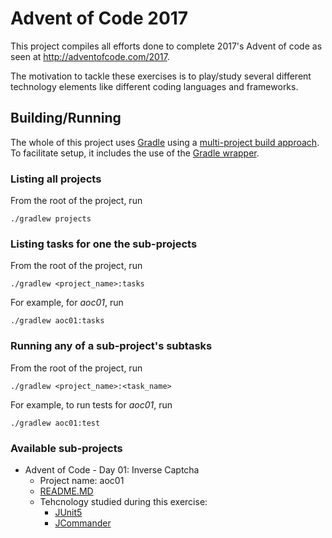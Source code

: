 # Advent of Code 2017

This project compiles all efforts done to complete 2017's Advent of code as seen at http://adventofcode.com/2017.

The motivation to tackle these exercises is to play/study several different technology elements like different coding languages and frameworks.

## Building/Running

The whole of this project uses [Gradle](https://gradle.org/) using a [multi-project build approach](https://docs.gradle.org/current/userguide/multi_project_builds.html).
To facilitate setup, it includes the use of the [Gradle wrapper](https://docs.gradle.org/current/userguide/gradle_wrapper.html).

### Listing all projects

From the root of the project, run
```
./gradlew projects
```

### Listing tasks for one the sub-projects

From the root of the project, run
```
./gradlew <project_name>:tasks
```

For example, for _aoc01_, run
```
./gradlew aoc01:tasks
```

### Running any of a sub-project's subtasks

From the root of the project, run
```
./gradlew <project_name>:<task_name>
```

For example, to run tests for _aoc01_, run
```
./gradlew aoc01:test
```

### Available sub-projects

- Advent of Code - Day 01: Inverse Captcha
  - Project name: aoc01
  - [README.MD](aoc01/README.MD)
  - Tehcnology studied during this exercise:
    - [JUnit5](http://junit.org/junit5/)
    - [JCommander](http://www.jcommander.org/)
